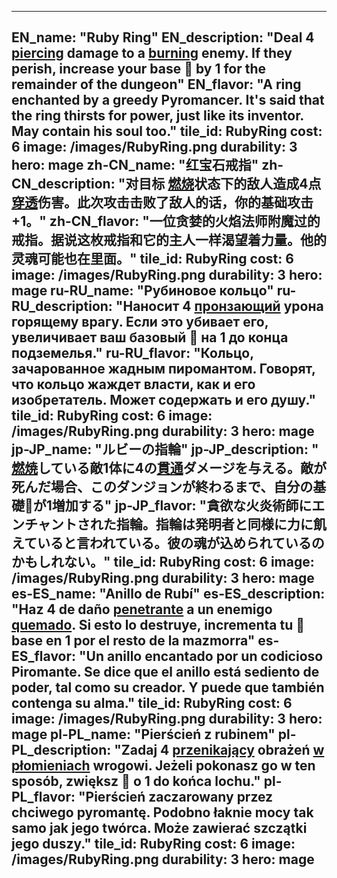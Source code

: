 ---

EN_name: "Ruby Ring"
EN_description: "Deal 4 <u>piercing</u> damage to a  <u>burning</u> enemy.  If they perish, increase your base 🔸 by 1 for the remainder of the dungeon"
EN_flavor: "A ring enchanted by a greedy Pyromancer. It's said that the ring thirsts for power, just like its inventor. May contain his soul too."
tile_id: RubyRing
cost: 6
image: /images/RubyRing.png
durability: 3
hero: mage
zh-CN_name: "红宝石戒指"
zh-CN_description: "对目标 <u>燃烧</u>状态下的敌人造成4点<u>穿透</u>伤害。此次攻击击败了敌人的话，你的基础攻击+1。"
zh-CN_flavor: "一位贪婪的火焰法师附魔过的戒指。据说这枚戒指和它的主人一样渴望着力量。他的灵魂可能也在里面。"
tile_id: RubyRing
cost: 6
image: /images/RubyRing.png
durability: 3
hero: mage
ru-RU_name: "Рубиновое кольцо"
ru-RU_description: "Наносит 4 <u>пронзающий</u> урона горящему врагу. Если это убивает его, увеличивает ваш базовый 🔸 на 1 до конца подземелья."
ru-RU_flavor: "Кольцо, зачарованное жадным пиромантом. Говорят, что кольцо жаждет власти, как и его изобретатель. Может содержать и его душу."
tile_id: RubyRing
cost: 6
image: /images/RubyRing.png
durability: 3
hero: mage
jp-JP_name: "ルビーの指輪"
jp-JP_description: " <u>燃焼</u>している敵1体に4の<u>貫通</u>ダメージを与える。敵が死んだ場合、このダンジョンが終わるまで、自分の基礎🔸が1増加する"
jp-JP_flavor: "貪欲な火炎術師にエンチャントされた指輪。指輪は発明者と同様に力に飢えていると言われている。彼の魂が込められているのかもしれない。"
tile_id: RubyRing
cost: 6
image: /images/RubyRing.png
durability: 3
hero: mage
es-ES_name: "Anillo de Rubí"
es-ES_description: "Haz 4 de daño <u>penetrante</u> a un enemigo  <u>quemado</u>. Si esto lo destruye, incrementa tu 🔸 base en 1 por el resto de la mazmorra"
es-ES_flavor: "Un anillo encantado por un codicioso Piromante. Se dice que el anillo está sediento de poder, tal como su creador. Y puede que también contenga su alma."
tile_id: RubyRing
cost: 6
image: /images/RubyRing.png
durability: 3
hero: mage
pl-PL_name: "Pierścień z rubinem"
pl-PL_description: "Zadaj 4 <u>przenikający</u> obrażeń  <u>w płomieniach</u> wrogowi. Jeżeli pokonasz go w ten sposób, zwiększ 🔸 o 1 do końca lochu."
pl-PL_flavor: "Pierścień zaczarowany przez chciwego pyromantę. Podobno łaknie mocy tak samo jak jego twórca. Może zawierać szczątki jego duszy."
tile_id: RubyRing
cost: 6
image: /images/RubyRing.png
durability: 3
hero: mage
---